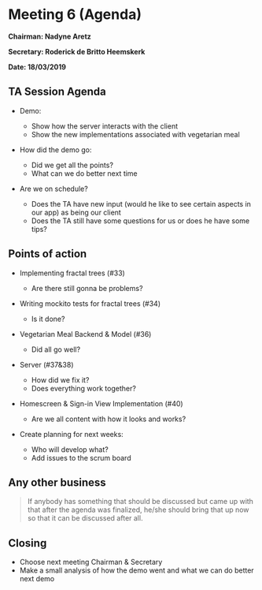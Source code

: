 # Meeting 6 (Agenda)

**Chairman: Nadyne Aretz**

**Secretary: Roderick de Britto Heemskerk**

**Date: 18/03/2019**

## TA Session Agenda
- Demo: 
    - Show how the server interacts with the client
    - Show the new implementations associated with vegetarian meal

- How did the demo go:
    - Did we get all the points?
    - What can we do better next time

- Are we on schedule?
    - Does the TA have new input (would he like to see certain aspects in our app) as being our client
    - Does the TA still have some questions for us or does he have some tips?


## Points of action
- Implementing fractal trees (#33)
    - Are there still gonna be problems?

- Writing mockito tests for fractal trees (#34)
    - Is it done?
   
- Vegetarian Meal Backend & Model (#36)
    - Did all go well?
    
- Server (#37&38)  
    - How did we fix it?
    - Does everything work together? 
    
- Homescreen & Sign-in View Implementation (#40) 
    - Are we all content with how it looks and works?   
    
- Create planning for next weeks:
  - Who will develop what?
  - Add issues to the scrum board

## Any other business
> If anybody has something that should be discussed but came up with that after the agenda was finalized, he/she should bring that up now so that it can be discussed after all.

## Closing
- Choose next meeting Chairman & Secretary
- Make a small analysis of how the demo went and what we can do better next demo